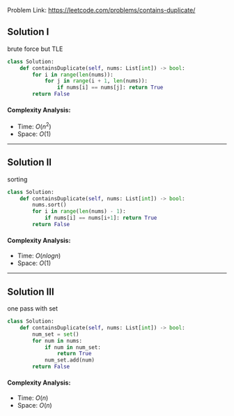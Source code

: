 Problem Link: https://leetcode.com/problems/contains-duplicate/

## Solution I
brute force but TLE

```python
class Solution:
    def containsDuplicate(self, nums: List[int]) -> bool:
        for i in range(len(nums)):
            for j in range(i + 1, len(nums)):
                if nums[i] == nums[j]: return True
        return False
```

#### Complexity Analysis:
- Time: $O(n^2)$
- Space: $O(1)$

---

## Solution II
sorting

```python
class Solution:
    def containsDuplicate(self, nums: List[int]) -> bool:
        nums.sort()
        for i in range(len(nums) - 1):
            if nums[i] == nums[i+1]: return True
        return False
```

#### Complexity Analysis:
- Time: $O(nlogn)$
- Space: $O(1)$

---

## Solution III
one pass with set

```python
class Solution:
    def containsDuplicate(self, nums: List[int]) -> bool:
        num_set = set()
        for num in nums:
            if num in num_set:
                return True
            num_set.add(num)
        return False
```

#### Complexity Analysis:
- Time: $O(n)$
- Space: $O(n)$